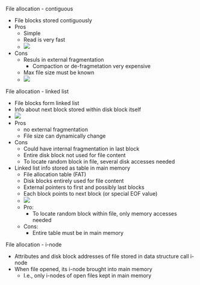  File allocation - contiguous
  - File blocks stored contiguously 
  - Pros
	  - Simple 
	  - Read is very fast 
	- ![](Pasted%20image%2020240311102909.png)
- Cons
	- Resuls in external fragmentation
		- Compaction or de-fragmetation very expensive
	- Max file size must be known 
	- ![](Pasted%20image%2020240311103144.png)

File allocation - linked list
 - File blocks form linked list 
 - Info about next block stored within disk block itself 
 - ![](Pasted%20image%2020240311103357.png)
 - Pros
	 -  no external fragmentation 
	 - File size can dynamically change 
- Cons
	- Could have internal fragmentation in last block 
	- Entire disk block not used for file content
	- To locate random block in file, several disk accesses needed
- Linked list info stored as table in main memory 
	- File allocation table (FAT)
	- Disk blocks entirely used for file content 
	- External pointers to first and possibly last blocks 
	- Each block points to next block (or special EOF value)
	- ![](Pasted%20image%2020240311112345.png)
	- Pro:
		- To locate random block within file, only memory accesses needed
	- Cons: 
		- Entire table must be in main memory 

File allocation  - i-node
 - Attributes and disk block addresses of file stored in data structure call i-node
 - When file opened, its i-node brought into main memory 
	 - I.e., only i-nodes of open files kept in main memory 
